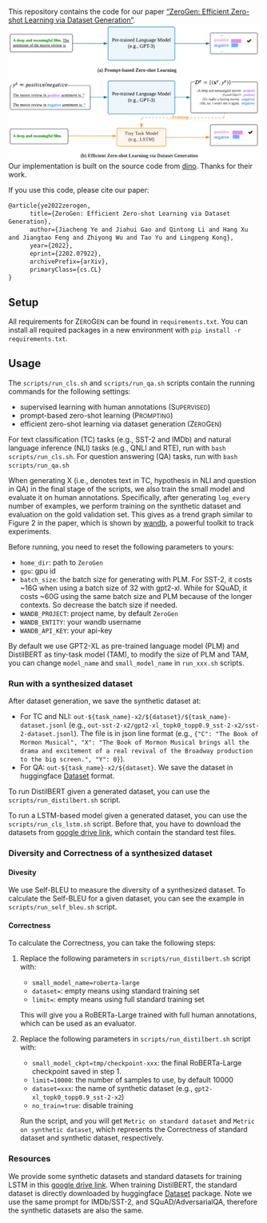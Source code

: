 This repository contains the code for our paper [“ZeroGen: Efficient Zero-shot Learning via Dataset Generation”](https://arxiv.org/abs/2202.07922).
![](img/framework.png)
Our implementation is built on the source code from [dino](https://github.com/timoschick/dino). Thanks for their work.

If you use this code, please cite our paper:

```
@article{ye2022zerogen,
      title={ZeroGen: Efficient Zero-shot Learning via Dataset Generation}, 
      author={Jiacheng Ye and Jiahui Gao and Qintong Li and Hang Xu and Jiangtao Feng and Zhiyong Wu and Tao Yu and Lingpeng Kong},
      year={2022},
      eprint={2202.07922},
      archivePrefix={arXiv},
      primaryClass={cs.CL}
}
```

## Setup
All requirements for Z<small>ERO</small>G<small>EN</small> can be found in ``requirements.txt``. 
You can install all required packages in a new environment with ``pip install -r requirements.txt``.

## Usage
The `scripts/run_cls.sh` and `scripts/run_qa.sh` scripts contain the running commands for the following settings:
- supervised learning with human annotations (S<small>UPERVISED</small>)
- prompt-based zero-shot learning (P<small>ROMPTING</small>)
- efficient zero-shot learning via dataset generation (Z<small>ERO</small>G<small>EN</small>)

For text classification (TC) tasks (e.g., SST-2 and IMDb) and natural language inference (NLI) tasks (e.g., QNLI and RTE), run with `bash scripts/run_cls.sh`.
For question answering (QA) tasks, run with `bash scripts/run_qa.sh`

When generating X (i.e., denotes text in TC, hypothesis in NLI and question in QA) in the final stage of the scripts, we also train the small model and evaluate it on human annotations. 
Specifically, after generating `log_every` number of examples,  we perform training on the synthetic dataset and evaluation on the gold validation set. 
This gives as a trend graph similar to Figure 2 in the paper, which is shown by [wandb](https://wandb.ai/site), a powerful toolkit to track experiments.
 
Before running, you need to reset the following parameters to yours:
- `home_dir`: path to `ZeroGen`
- `gpu`: gpu id
- `batch_size`: the batch size for generating with PLM. For SST-2, it costs ~16G when using a batch size of 32 with gpt2-xl. While for SQuAD, it costs ~60G using the same batch size and PLM because of the longer contexts. So decrease the batch size if needed. 
- `WANDB_PROJECT`: project name, by default `ZeroGen`
- `WANDB_ENTITY`: your wandb username
- `WANDB_API_KEY`: your api-key

By default we use GPT2-XL as pre-trained language model (PLM) and DistilBERT as tiny-task model (TAM), 
to modify the size of PLM and TAM, you can change `model_name` and `small_model_name` in `run_xxx.sh` scripts.

### Run with a synthesized dataset
After dataset generation, we save the synthetic dataset at:
- For TC and NLI: `out-${task_name}-x2/${dataset}/${task_name}-dataset.jsonl` (e.g., `out-sst-2-x2/gpt2-xl_topk0_topp0.9_sst-2-x2/sst-2-dataset.jsonl`). The file is in json line format (e.g., `{"C": "The Book of Mormon Musical", "X": "The Book of Mormon Musical brings all the drama and excitement of a real revival of the Broadway production to the big screen.", "Y": 0}`).
- For QA: `out-${task_name}-x2/${dataset}`. We save the dataset in huggingface [Dataset](https://huggingface.co/docs/datasets/index.html) format. 

To run DistilBERT given a generated dataset, you can use the `scripts/run_distilbert.sh` script. 

To run a LSTM-based model given a generated dataset, you can use the `scripts/run_cls_lstm.sh` script. 
Before that, you have to download the datasets from [google drive link](https://drive.google.com/file/d/11Iz3sXU6JMHIk2li95s7gHM1f7mb__Kl/view?usp=sharing), which contain the standard test files.

### Diversity and Correctness of a synthesized dataset
#### Divesity
We use Self-BLEU to measure the diversity of a synthesized dataset. To calculate the Self-BLEU for a given dataset, you can see the example in `scripts/run_self_bleu.sh` script.

#### Correctness
To calculate the Correctness, you can take the following steps:
1. Replace the following parameters in `scripts/run_distilbert.sh` script with:
    - `small_model_name=roberta-large`
    - `dataset=`: empty means using standard training set
    - `limit=`: empty means using full standard training set
    
    This will give you a RoBERTa-Large trained with full human annotations, which can be used as an evaluator. 
2.  Replace the following parameters in `scripts/run_distilbert.sh` script with:
    - `small_model_ckpt=tmp/checkpoint-xxx`: the final RoBERTa-Large checkpoint saved in step 1.
    - `limit=10000`: the number of samples to use, by default 10000
    - `dataset=xxx`: the name of synthetic dataset (e.g., `gpt2-xl_topk0_topp0.9_sst-2-x2`)
    - `no_train=true`: disable training
    
    Run the script, and you will get `Metric on standard dataset` and `Metric on synthetic dataset`, which represents the Correctness of standard dataset and synthetic dataset, respectively.  
    
### Resources
We provide some synthetic datasets and standard datasets for training LSTM in this [google drive link](https://drive.google.com/file/d/11Iz3sXU6JMHIk2li95s7gHM1f7mb__Kl/view?usp=sharing). 
When training DistilBERT, the standard dataset is directly downloaded by huggingface [Dataset](https://huggingface.co/docs/datasets/index.html) package.
Note we use the same prompt for IMDb/SST-2, and SQuAD/AdversarialQA, therefore the synthetic datasets are also the same.

